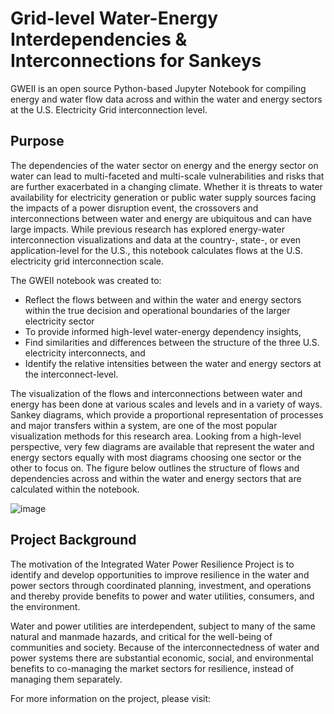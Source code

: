# Grid-level Water-Energy Interdependencies & Interconnections for Sankeys
GWEII is an open source Python-based Jupyter Notebook for compiling energy and water flow data across and within the water and energy sectors at the U.S. Electricity Grid interconnection level.

## Purpose
The dependencies of the water sector on energy and the energy sector on water can lead to multi-faceted and multi-scale vulnerabilities and risks that are further exacerbated in a changing climate. Whether it is threats to water availability for electricity generation or public water supply sources facing the impacts of a power disruption event, the crossovers and interconnections between water and energy are ubiquitous and can have large impacts. While previous research has explored energy-water interconnection visualizations and data at the country-, state-, or even application-level for the U.S., this notebook calculates flows at the U.S. electricity grid interconnection scale. 

The GWEII notebook was created to:

* Reflect the flows between and within the water and energy sectors within the true decision and operational boundaries of the larger electricity sector 
* To provide informed high-level water-energy dependency insights,
* Find similarities and differences between the structure of the three U.S. electricity interconnects, and 
* Identify the relative intensities between the water and energy sectors at the interconnect-level. 

The visualization of the flows and interconnections between water and energy has been done at various scales and levels and in a variety of ways. Sankey diagrams, which provide a proportional representation of processes and major transfers within a system, are one of the most popular visualization methods for this research area. Looking from a high-level perspective, very few diagrams are available that represent the water and energy sectors equally with most diagrams choosing one sector or the other to focus on. The figure below outlines the structure of flows and dependencies across and within the water and energy sectors that are calculated within the notebook.

![image](https://user-images.githubusercontent.com/74064300/135877886-91cac5ec-614a-4fee-b9d2-3561bb69d62c.png)


## Project Background

The motivation of the Integrated Water Power Resilience Project is to identify and develop opportunities to improve resilience in the water and power sectors through coordinated planning, investment, and operations and thereby provide benefits to power and water utilities, consumers, and the environment. 

Water and power utilities are interdependent, subject to many of the same natural and manmade hazards, and critical for the well-being of communities and society. Because of the interconnectedness of water and power systems there are substantial economic, social, and environmental benefits to co-managing the market sectors for resilience, instead of managing them separately.   

For more information on the project, please visit:
